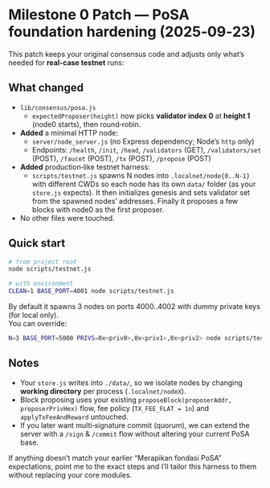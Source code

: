 # Milestone 0 Patch — PoSA foundation hardening (2025‑09‑23)

This patch keeps your original consensus code and adjusts only what’s needed for **real-case testnet** runs:

## What changed
- `lib/consensus/posa.js`
  - `expectedProposer(height)` now picks **validator index 0** at **height 1** (node0 starts), then round‑robin.
- **Added** a minimal HTTP node:
  - `server/node_server.js` (no Express dependency; Node’s `http` only)
  - Endpoints: `/health`, `/init`, `/head`, `/validators` (GET), `/validators/set` (POST), `/faucet` (POST), `/tx` (POST), `/propose` (POST)
- **Added** production‑like testnet harness:
  - `scripts/testnet.js` spawns N nodes into `.localnet/node{0..N-1}` with different CWDs so each node has its own `data/` folder (as your `store.js` expects). It then initializes genesis and sets validator set from the spawned nodes’ addresses. Finally it proposes a few blocks with node0 as the first proposer.
- No other files were touched.

## Quick start
```bash
# from project root
node scripts/testnet.js

# with environment
CLEAN=1 BASE_PORT=4001 node scripts/testnet.js
```
By default it spawns 3 nodes on ports 4000..4002 with dummy private keys (for local only).  
You can override:
```bash
N=3 BASE_PORT=5000 PRIVS=0x<priv0>,0x<priv1>,0x<priv2> node scripts/testnet.js
```

## Notes
- Your `store.js` writes into `./data/`, so we isolate nodes by changing **working directory** per process (`.localnet/nodeX`).
- Block proposing uses your existing `proposeBlock(proposerAddr, proposerPrivHex)` flow, fee policy (`TX_FEE_FLAT = 1n`) and `applyTxFeeAndReward` untouched.
- If you later want multi‑signature commit (quorum), we can extend the server with a `/sign` & `/commit` flow without altering your current PoSA base.

If anything doesn’t match your earlier “Merapikan fondasi PoSA” expectations, point me to the exact steps and I’ll tailor this harness to them without replacing your core modules.